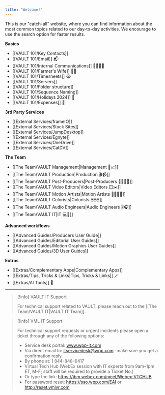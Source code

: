 ```yaml
---
title: "Welcome!"
---
```

This is our "catch-all" website, where you can find information about the most common topics related to our day-to-day activities. 
We encourage to use the search option for faster results.


**Basics**
- [[VAULT 101/Key Contacts]] 
- [[VAULT 101/Email]] 📬
- [[VAULT 101/Internal Communications]] 👩‍💻👨‍💻
- [[VAULT 101/Farmer's Wife]] 👩‍🌾
- [[VAULT 101/Timesheets]] 😭
- [[VAULT 101/Servers]]
- [[VAULT 101/Folder structure]]
- [[VAULT 101/Sequence Naming]]
- [[VAULT 101/Holidays 2024]] 📆
- [[VAULT 101/Expenses]] 💸

**3rd Party Services**
- [[External Services/frameIO]]
- [[External Services/Stock Sites]]
- [[External Services/JumpDesktop]]
- [[External Services/Egnyte]]
- [[External Services/OneDrive]]
- [[External Services/CatDV]]

**The Team**
- [[The Team/VAULT Management|Management 🧐📈]]
- [[The Team/VAULT Production|Production 🎬📹]]
- [[The Team/VAULT Post-Producers|Post-Producers 👩‍💻👨‍💻]]
- [[The Team/VAULT Video Editors|Video Editors 🎞️✂️]]
- [[The Team/VAULT Motion Artists|Motion Artists 👩‍🎨👨‍🎤]]
- [[The Team/VAULT Colorists|Colorists 🖲️🖲️🖲️]]
- [[The Team/VAULT Audio Engineers|Audio Engineers 🎚️🎧]]
- [[The Team/VAULT IT|IT 💻🥷]]

**Advanced workflows**
- [[Advanced Guides/Producers User Guide]]
- [[Advanced Guides/Editorial User Guides]]
- [[Advanced Guides/Motion Graphics User Guides]]
- [[Advanced Guides/3D User Guides]] 

**Extras**
- [[Extras/Complementary Apps|Complementary Apps]]
- [[Extras/Tips, Tricks & Links|Tips, Tricks & Links]] 🪄
- [[Extras/AI Tools]] 🤖 

---
> [!info] VAULT IT Support
> 
> For technical support related to VAULT, please reach out to the [[The Team/VAULT IT|VAULT IT Team]].

> [!info] VML IT Support
> 
> For technical support requests or urgent incidents please open a ticket through any of the following options: 
> 
> -   Service desk portal: www.wpp-it.com
> -   Via direct email to: itservicedesk@wpp.com -make sure you get a confirmation reply.
> -   By phone at: 1 844-848-6417
> -   Virtual Tech Hub (WebEx session with IT experts from 9am–1pm ET, M-F; staff will be required to provide a Ticket No.)
> -   Or type the link: https://ibm.webex.com/meet/Webex-VTCHUB
> -   For password reset: https://sso.wpp.com/EAI or http://reset.vmlyr.com

